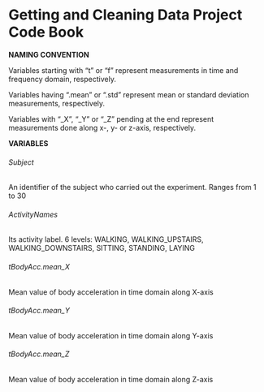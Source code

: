 # Getting and Cleaning Data Project Code Book
**NAMING CONVENTION** 

Variables starting with “t” or “f” represent measurements in time and frequency domain, respectively. 

Variables having “.mean” or “.std” represent mean or standard deviation measurements, respectively. 

Variables with “_X”, “_Y” or “_Z” pending at the end represent measurements done along x-, y- or z-axis, respectively. 


**VARIABLES** 

###### Subject 

An identifier of the subject who carried out the experiment. Ranges from 1 to 30

###### ActivityNames

Its activity label. 6 levels: WALKING, WALKING\_UPSTAIRS, WALKING\_DOWNSTAIRS, SITTING, STANDING, LAYING

###### tBodyAcc.mean_X	

Mean value of body acceleration in time domain along X-axis 

###### tBodyAcc.mean_Y	

Mean value of body acceleration in time domain along Y-axis 

###### tBodyAcc.mean_Z	

Mean value of body acceleration in time domain along Z-axis 
